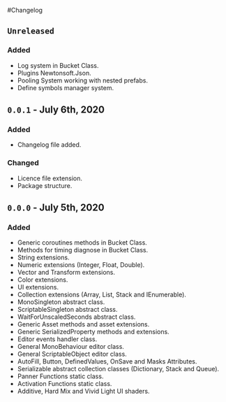 #Changelog

## `Unreleased`
### Added
- Log system in Bucket Class.
- Plugins Newtonsoft.Json.
- Pooling System working with nested prefabs.
- Define symbols manager system.

## `0.0.1` - July 6th, 2020
### Added
- Changelog file added.
### Changed
- Licence file extension.
- Package structure.

## `0.0.0` - July 5th, 2020
### Added
- Generic coroutines methods in Bucket Class.
- Methods for timing diagnose in Bucket Class.
- String extensions.
- Numeric extensions (Integer, Float, Double).
- Vector and Transform extensions.
- Color extensions.
- UI extensions.
- Collection extensions (Array, List, Stack and IEnumerable).
- MonoSingleton abstract class.
- ScriptableSingleton abstract class.
- WaitForUnscaledSeconds abstract class.
- Generic Asset methods and asset extensions.
- Generic SerializedProperty methods and extensions.
- Editor events handler class.
- General MonoBehaviour editor class.
- General ScriptableObject editor class.
- AutoFill, Button, DefinedValues, OnSave and Masks Attributes.
- Serializable abstract collection classes (Dictionary, Stack and Queue).
- Panner Functions static class.
- Activation Functions static class.
- Additive, Hard Mix and Vivid Light UI shaders.
 
